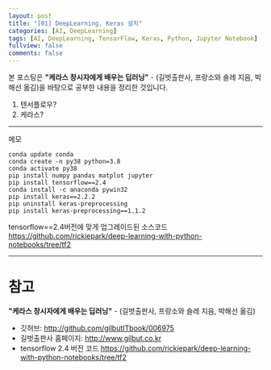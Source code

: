 ```yaml
---
layout: post
title: "[01] DeepLearning, Keras 설치"
categories: [AI, DeepLearning]
tags: [AI, DeepLearning, TensorFlow, Keras, Python, Jupyter Notebook]
fullview: false
comments: false
---
```


본 포스팅은 **"케라스 창시자에게 배우는 딥러닝"** - (길벗출판사, 프랑소와 숄레 지음, 박해선 옮김)을 바탕으로 공부한 내용을 정리한 것입니다.

1. 텐서플로우?
2. 케라스?

---

메모

```
conda update conda
conda create -n py38 python=3.8
conda activate py38
pip install numpy pandas matplot jupyter
pip install tensorflow==2.4
conda install -c anaconda pywin32
pip install keras==2.2.2
pip uninstall keras-preprocessing
pip install keras-preprocessing==1.1.2
```


tensorflow==2.4버전에 맞게 업그레이드된 소스코드
https://github.com/rickiepark/deep-learning-with-python-notebooks/tree/tf2


---

# 참고

**"케라스 창시자에게 배우는 딥러닝"** - (길벗출판사, 프랑소와 숄레 지음, 박해선 옮김)

- 깃허브: <http://github.com/gilbutITbook/006975>
- 길벗출판사 홈페이지: <http://www.gilbut.co.kr>
- tensorflow 2.4 버전 코드 <https://github.com/rickiepark/deep-learning-with-python-notebooks/tree/tf2>